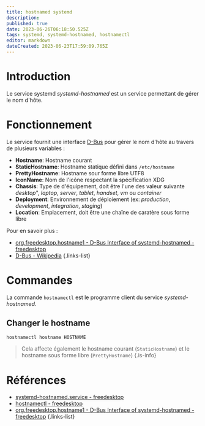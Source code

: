 ```yaml
---
title: hostnamed systemd
description: 
published: true
date: 2023-06-26T06:18:50.525Z
tags: systemd, systemd-hostnamed, hostnamectl
editor: markdown
dateCreated: 2023-06-23T17:59:09.765Z
---
```


# Introduction
Le service systemd *systemd-hostnamed* est un service permettant de gérer le nom d'hôte.

# Fonctionnement
Le service fournit une interface [D-Bus](https://en.wikipedia.org/wiki/D-Bus) pour gérer le nom d'hôte au travers de plusieurs variables :
- **Hostname**: Hostname courant 
- **StaticHostname**: Hostname statique défini dans `/etc/hostname`
- **PrettyHostname**: Hostname sour forme libre UTF8 
- **IconName**: Nom de l'icône respectant la spécification XDG
- **Chassis**: Type de d'équipement, doit être l'une des valeur suivante *desktop*", *laptop*, *server*, *tablet*, *handset*, *vm* ou *container*
- **Deployment**: Environnement de déploiement (ex: *production*, *development*, *integration*, *staging*)
- **Location**: Emplacement, doit être une chaîne de caratère sous forme libre 

Pour en savoir plus :
- [org.freedesktop.hostname1 - D-Bus Interface of systemd-hostnamed - freedesktop](https://www.freedesktop.org/software/systemd/man/org.freedesktop.hostname1.html)
- [D-Bus - Wikipedia](https://en.wikipedia.org/wiki/D-Bus)
{.links-list}

# Commandes
La commande `hostnamectl` est le programme client du service *systemd-hostnamed*.

## Changer le hostname 
```bash
hostnamectl hostname HOSTNAME
```
> Cela affecte également le hostname courant (`StaticHostname`) et le hostname sous forme libre (`PrettyHostname`) 
{.is-info}

# Références
- [systemd-hostnamed.service - freedesktop](https://www.freedesktop.org/software/systemd/man/systemd-hostnamed.service.html)
- [hostnamectl - freedesktop](https://www.freedesktop.org/software/systemd/man/hostnamectl.html)
- [org.freedesktop.hostname1 - D-Bus Interface of systemd-hostnamed - freedesktop](https://www.freedesktop.org/software/systemd/man/org.freedesktop.hostname1.html)
{.links-list}
